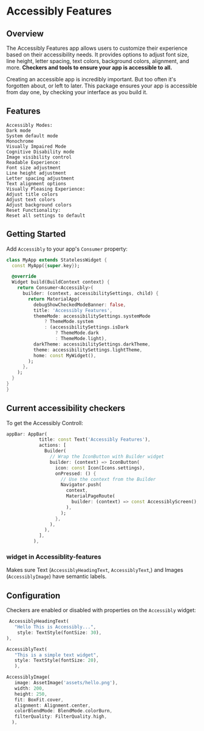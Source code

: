 # Accessibly Features

## Overview
The Accessibly Features app allows users to customize their experience based on their accessibility needs. It provides options to adjust font size, line height, letter spacing, text colors, background colors, alignment, and more.
**Checkers and tools to ensure your app is accessible to all.**

Creating an accessible app is incredibly important. But too often it's forgotten about, or left to later. This package ensures your app is accessible from day one, by checking your interface as you build it.

## Features
    Accessibly Modes:
    Dark mode
    System default mode
    Monochrome
    Visually Impaired Mode
    Cognitive Disability mode
    Image visibility control
    Readable Experience:
    Font size adjustment
    Line height adjustment
    Letter spacing adjustment
    Text alignment options
    Visually Pleasing Experience:
    Adjust title colors
    Adjust text colors
    Adjust background colors
    Reset Functionality:
    Reset all settings to default
## Getting Started

Add `Accessibly` to your app's `Consumer` property:

```dart
class MyApp extends StatelessWidget {
  const MyApp({super.key});

  @override
  Widget build(BuildContext context) {
    return Consumer<Accessibly>(
      builder: (context, accessibilitySettings, child) {
        return MaterialApp(
          debugShowCheckedModeBanner: false,
          title: 'Accessibly Features',
          themeMode: accessibilitySettings.systemMode
              ? ThemeMode.system
              : (accessibilitySettings.isDark
                  ? ThemeMode.dark
                  : ThemeMode.light),
          darkTheme: accessibilitySettings.darkTheme,
          theme: accessibilitySettings.lightTheme,
          home: const MyWidget(),
        );
      },
    );
  }
}
}
```
## Current accessibility checkers

To get the Accessibly Controll:

```dart
appBar: AppBar(
            title: const Text('Accessibly Features'),
            actions: [
              Builder(
                // Wrap the IconButton with Builder widget
                builder: (context) => IconButton(
                  icon: const Icon(Icons.settings),
                  onPressed: () {
                    // Use the context from the Builder
                    Navigator.push(
                      context,
                      MaterialPageRoute(
                        builder: (context) => const AccessiblyScreen(),
                      ),
                    );
                  },
                ),
              ),
            ],
          ),
```

### widget in Accessiblity-features

Makes sure Text  (`AccessiblyHeadingText`, `AccessiblyText`,) and Images (`AccessiblyImage`) have semantic labels.

## Configuration

Checkers are enabled or disabled with properties on the `Accessibly` widget:

```dart
 AccessiblyHeadingText(
   "Hello This is Accessibly...",
    style: TextStyle(fontSize: 30),
),
```
```dart
AccessiblyText(
   "This is a simple text widget",
   style: TextStyle(fontSize: 20),
   ),
```
```dart
AccessiblyImage(
   image: AssetImage('assets/hello.png'),
   width: 200,
   height: 250,
   fit: BoxFit.cover,
   alignment: Alignment.center,
   colorBlendMode: BlendMode.colorBurn,
   filterQuality: FilterQuality.high,
  ),
```

[rebel_home]: https://rebelappstudio.com/
